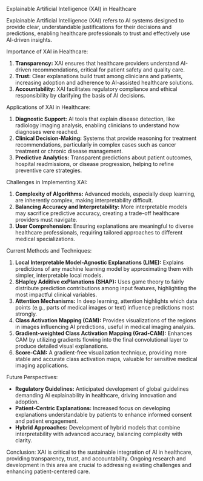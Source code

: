 Explainable Artificial Intelligence (XAI) in Healthcare

Explainable Artificial Intelligence (XAI) refers to AI systems designed to provide clear, understandable justifications for their decisions and predictions, enabling healthcare professionals to trust and effectively use AI-driven insights.

Importance of XAI in Healthcare:
1. **Transparency:** XAI ensures that healthcare providers understand AI-driven recommendations, critical for patient safety and quality care.
2. **Trust:** Clear explanations build trust among clinicians and patients, increasing adoption and adherence to AI-assisted healthcare solutions.
3. **Accountability:** XAI facilitates regulatory compliance and ethical responsibility by clarifying the basis of AI decisions.

Applications of XAI in Healthcare:
1. **Diagnostic Support:** AI tools that explain disease detection, like radiology imaging analysis, enabling clinicians to understand how diagnoses were reached.
2. **Clinical Decision-Making:** Systems that provide reasoning for treatment recommendations, particularly in complex cases such as cancer treatment or chronic disease management.
3. **Predictive Analytics:** Transparent predictions about patient outcomes, hospital readmissions, or disease progression, helping to refine preventive care strategies.

Challenges in Implementing XAI:
1. **Complexity of Algorithms:** Advanced models, especially deep learning, are inherently complex, making interpretability difficult.
2. **Balancing Accuracy and Interpretability:** More interpretable models may sacrifice predictive accuracy, creating a trade-off healthcare providers must navigate.
3. **User Comprehension:** Ensuring explanations are meaningful to diverse healthcare professionals, requiring tailored approaches to different medical specializations.

Current Methods and Techniques:
1. **Local Interpretable Model-Agnostic Explanations (LIME):** Explains predictions of any machine learning model by approximating them with simpler, interpretable local models.
2. **SHapley Additive exPlanations (SHAP):** Uses game theory to fairly distribute prediction contributions among input features, highlighting the most impactful clinical variables.
3. **Attention Mechanisms:** In deep learning, attention highlights which data points (e.g., parts of medical images or text) influence predictions most strongly.
4. **Class Activation Mapping (CAM):** Provides visualizations of the regions in images influencing AI predictions, useful in medical imaging analysis.
5. **Gradient-weighted Class Activation Mapping (Grad-CAM):** Enhances CAM by utilizing gradients flowing into the final convolutional layer to produce detailed visual explanations.
6. **Score-CAM:** A gradient-free visualization technique, providing more stable and accurate class activation maps, valuable for sensitive medical imaging applications.

Future Perspectives:
- **Regulatory Guidelines:** Anticipated development of global guidelines demanding AI explainability in healthcare, driving innovation and adoption.
- **Patient-Centric Explanations:** Increased focus on developing explanations understandable by patients to enhance informed consent and patient engagement.
- **Hybrid Approaches:** Development of hybrid models that combine interpretability with advanced accuracy, balancing complexity with clarity.

Conclusion:
XAI is critical to the sustainable integration of AI in healthcare, providing transparency, trust, and accountability. Ongoing research and development in this area are crucial to addressing existing challenges and enhancing patient-centered care.

